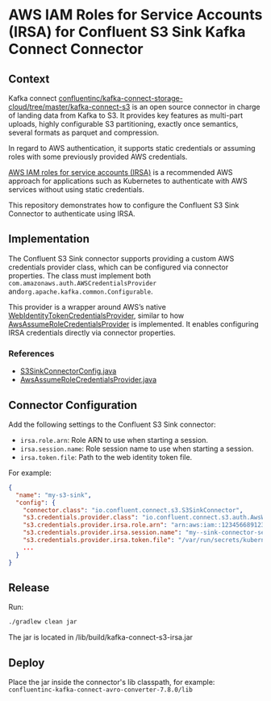# AWS IAM Roles for Service Accounts (IRSA) for Confluent S3 Sink Kafka Connect Connector

## Context

Kafka connect [confluentinc/kafka-connect-storage-cloud/tree/master/kafka-connect-s3][0] is an open 
source connector in charge of landing data from Kafka to S3. It provides key features as multi-part 
uploads, highly configurable S3 partitioning, exactly once semantics, several formats as parquet and 
compression.

In regard to AWS authentication, it supports static credentials or assuming roles with some 
previously provided AWS credentials.

[AWS IAM roles for service accounts (IRSA)][5] is a recommended AWS approach for applications such
as Kubernetes to authenticate with AWS services without using static credentials.

This repository demonstrates how to configure the Confluent S3 Sink Connector to authenticate using 
IRSA.

## Implementation

The Confluent S3 Sink connector supports providing a custom AWS credentials provider class, 
which can be configured via connector properties. The class must implement both 
`com.amazonaws.auth.AWSCredentialsProvider` and`org.apache.kafka.common.Configurable`.

This provider is a wrapper around AWS’s native [WebIdentityTokenCredentialsProvider][1], 
similar to how [AwsAssumeRoleCredentialsProvider][2] is implemented. 
It enables configuring IRSA credentials directly via connector properties.

### References
- [S3SinkConnectorConfig.java][3]
- [AwsAssumeRoleCredentialsProvider.java][4]

## Connector Configuration

Add the following settings to the Confluent S3 Sink connector:
- `irsa.role.arn`: Role ARN to use when starting a session.
- `irsa.session.name`: Role session name to use when starting a session.
- `irsa.token.file`: Path to the web identity token file.


For example:
```json
{
  "name": "my-s3-sink",
  "config": {
    "connector.class": "io.confluent.connect.s3.S3SinkConnector",
    "s3.credentials.provider.class": "io.confluent.connect.s3.auth.AwsWebIdentityTokenCredentialsProvider",
    "s3.credentials.provider.irsa.role.arn": "arn:aws:iam::123456689123:role/my-role",
    "s3.credentials.provider.irsa.session.name": "my--sink-connector-session",
    "s3.credentials.provider.irsa.token.file": "/var/run/secrets/kubernetes.io/serviceaccount/token",
    ...
  }
}
```

## Release
Run:
```bash
./gradlew clean jar
``` 
The jar is located in /lib/build/kafka-connect-s3-irsa.jar

## Deploy
Place the jar inside the connector's lib classpath, for example: 
`confluentinc-kafka-connect-avro-converter-7.8.0/lib`


[0]: https://github.com/confluentinc/kafka-connect-storage-cloud
[1]: https://docs.aws.amazon.com/AWSJavaSDK/latest/javadoc/com/amazonaws/auth/WebIdentityTokenCredentialsProvider.html
[2]: https://github.com/rodrigo-molina/kafka-connect-storage-cloud/blob/f3f928abccee1e21ac2126b7eddfc83bff860e81/kafka-connect-s3/src/main/java/io/confluent/connect/s3/auth/AwsAssumeRoleCredentialsProvider.java#L40
[3]: https://github.com/confluentinc/kafka-connect-storage-cloud/blob/19029ec7d1b7e557dd5b81946a60227619972c40/kafka-connect-s3/src/main/java/io/confluent/connect/s3/S3SinkConnectorConfig.java#L946
[4]: https://github.com/confluentinc/kafka-connect-storage-cloud/blob/19029ec7d1b7e557dd5b81946a60227619972c40/kafka-connect-s3/src/main/java/io/confluent/connect/s3/auth/AwsAssumeRoleCredentialsProvider.java
[5]: https://docs.aws.amazon.com/eks/latest/userguide/iam-roles-for-service-accounts.html
